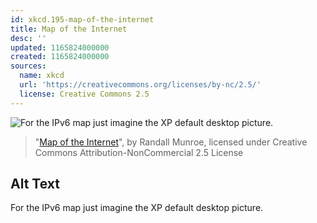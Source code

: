 ```yaml
---
id: xkcd.195-map-of-the-internet
title: Map of the Internet
desc: ''
updated: 1165824000000
created: 1165824000000
sources:
  name: xkcd
  url: 'https://creativecommons.org/licenses/by-nc/2.5/'
  license: Creative Commons 2.5
---
```

![For the IPv6 map just imagine the XP default desktop picture.](https://imgs.xkcd.com/comics/map_of_the_internet.jpg)
> "[Map of the Internet](https://xkcd.com/195/)", by Randall Munroe, licensed under Creative Commons Attribution-NonCommercial 2.5 License

## Alt Text
For the IPv6 map just imagine the XP default desktop picture.
